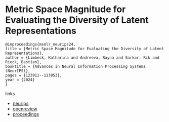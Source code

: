 # Metric Space Magnitude for Evaluating the Diversity of Latent Representations

```
@inproceedings{msmlr_neurips24,
title = {Metric Space Magnitude for Evaluating the Diversity of Latent Representations},
author = {Limbeck, Katharina and Andreeva, Rayna and Sarkar, Rik and Rieck, Bastian},
booktitle = {Advances in Neural Information Processing Systems (NeurIPS)},
pages = {123911--123953},
year = {2024}
}
```

links
- [neurips](https://nips.cc/Conferences/2024/Schedule?showEvent=94120)
- [openreview](https://openreview.net/forum?id=glgZZAfssH)
- [proceedings](https://papers.nips.cc//paper_files/paper/2024/hash/dfc24bd3ec5d74960e104268bbb52849-Abstract-Conference.html)
